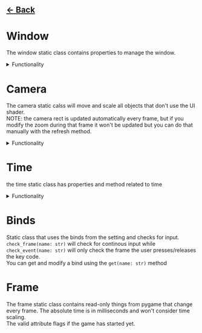 ## [<- Back](PGL.md)

# Window

The window static class contains properties to manage the window.

<details>
<summary>Functionality</summary>

## pixel_rect: Rect (read-only)

A rect with topleft (0, 0) with the window dimentions in pixels.

## center: Vec (read-only)

A vector representing the center of the window in pixels.

## size: Vec (read-write)

Get or set the size of the window in pixels. The string "maximized" is allowed.

## title: str (read-write)

## resizable, borderless: bool (read-write)

## rect: Rect (read-only)

The rectangle of the window with applied projection, useful for UI and text. <br>
This rect will only change when the window is resized

## quit()

Close the window and end the program

</details>

# Camera

The camera static calss will move and scale all objects that don't use the UI shader.<br>
NOTE: the camera rect is updated automatically every frame, but if you modify the zoom during that frame it won't be updated but you can do that manually with the refresh method.

<details>
<summary>Functionality</summary>

## position: Vec (read-write)

## zoom: float (read-write)

The zoom of the camera. Must be > 0

## rect: Rect (read-only)

A rect representing what the camera can see in the world.

## ui_mouse: Vec (read-only)

The mouse position relative to the window rect (can be used for UI)

## world_mouse: Vec (read-only)

The mouse position relative to the camera rect (can be used for world interaction)

## near_plane, far_plane: float (read-write)

## screen_to_world(screen_pos: Vec) -> Vec

Convert any point from screen space to world space

## screen_to_ui(screen_pos: Vec) -> Vec

Convert any point from screen space to UI space

</details>

# Time

the time static class has properties and method related to time

<details>
<summary> Functionality </summary>

## fps_limit: int (read-write)

The highest value the framerate can reach

## delta: float (read-only)

How much time has passed since the last frame (in seconds)

## time: float (read-only)

The time since the start of the game with scaling applied (in seconds)

## systime, syscounter: float (read-only)

Access to time.time() and time.perf_counter()

## fps: float (read-only)

The current framerate

## scale: float (read-write)

The "speed" of the game

## pause()

Set the scale to 0

## unpause(new_scale = 1)

Set the scale to 1 or new_scale

</details>

# Binds

Static class that uses the binds from the setting and checks for input.<br>
`check_frame(name: str)` will check for continous input while `check_event(name: str)` will only check the frame the user presses/releases the key code.<br>
You can get and modify a bind using the `get(name: str)` method

# Frame

The frame static class contains read-only things from pygame that change every frame. The absolute time is in milliseconds and won't consider time scaling.<br>
The valid attribute flags if the game has started yet.
